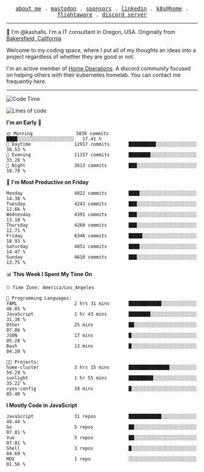 <p align="center">
  <samp>
    <a href="https://jordanjones.org/">about me</a> .
    <a rel="me" href="https://mastodon.social/@kashall">mastodon</a> .
    <a href="https://github.com/sponsors/kashalls">sponsors</a> .
    <a href="https://linkedin.com/in/jordpjones">linkedin</a> .
    <a href="https://github.com/kashalls/home-cluster">k8s@home</a> .
    <a href="https://flightaware.com/adsb/stats/user/kashalls">flightaware</a> .
    <a href="https://discord.gg/V2WrCfqba9">discord server</a>
  </samp>
</p>

----------------------------------------------------------------

:wave: I'm @kashalls. I'm a IT consultant in Oregon, USA. Originally from [Bakersfield, California](https://maps.app.goo.gl/QQMtywTWghpXB6Tu6)

Welcome to my coding space, where I put all of my thoughts an ideas into a project regardless of whether they are good or not.

I'm an active member of [Home Operations](https://discord.gg/home-operations). A discord community focused on helping others with their kubernetes homelab. You can contact me frequently here.

----------------------------------------------------------------
<!--START_SECTION:waka-->
![Code Time](http://img.shields.io/badge/Code%20Time-1%2C942%20hrs%2020%20mins-blue)

![Lines of code](https://img.shields.io/badge/From%20Hello%20World%20I%27ve%20Written-9.4%20million%20lines%20of%20code-blue)

**I'm an Early 🐤** 

```text
🌞 Morning                5836 commits        ████░░░░░░░░░░░░░░░░░░░░░   17.41 % 
🌆 Daytime                12917 commits       ██████████░░░░░░░░░░░░░░░   38.53 % 
🌃 Evening                11157 commits       ████████░░░░░░░░░░░░░░░░░   33.28 % 
🌙 Night                  3613 commits        ███░░░░░░░░░░░░░░░░░░░░░░   10.78 % 
```
📅 **I'm Most Productive on Friday** 

```text
Monday                   4822 commits        ████░░░░░░░░░░░░░░░░░░░░░   14.38 % 
Tuesday                  4243 commits        ███░░░░░░░░░░░░░░░░░░░░░░   12.66 % 
Wednesday                4391 commits        ███░░░░░░░░░░░░░░░░░░░░░░   13.10 % 
Thursday                 4260 commits        ███░░░░░░░░░░░░░░░░░░░░░░   12.71 % 
Friday                   6346 commits        █████░░░░░░░░░░░░░░░░░░░░   18.93 % 
Saturday                 4851 commits        ████░░░░░░░░░░░░░░░░░░░░░   14.47 % 
Sunday                   4610 commits        ███░░░░░░░░░░░░░░░░░░░░░░   13.75 % 
```


📊 **This Week I Spent My Time On** 

```text
🕑︎ Time Zone: America/Los_Angeles

💬 Programming Languages: 
YAML                     2 hrs 31 mins       ████████████░░░░░░░░░░░░░   46.05 % 
JavaScript               1 hr 43 mins        ████████░░░░░░░░░░░░░░░░░   31.38 % 
Other                    25 mins             ██░░░░░░░░░░░░░░░░░░░░░░░   07.86 % 
JSON                     17 mins             █░░░░░░░░░░░░░░░░░░░░░░░░   05.28 % 
Bash                     13 mins             █░░░░░░░░░░░░░░░░░░░░░░░░   04.20 % 

🐱‍💻 Projects: 
home-cluster             3 hrs 15 mins       ███████████████░░░░░░░░░░   59.29 % 
sunlight                 1 hr 55 mins        █████████░░░░░░░░░░░░░░░░   35.22 % 
vyos-config              18 mins             █░░░░░░░░░░░░░░░░░░░░░░░░   05.48 % 
```

**I Mostly Code in JavaScript** 

```text
JavaScript               31 repos            ████████████░░░░░░░░░░░░░   48.44 % 
Go                       5 repos             ██░░░░░░░░░░░░░░░░░░░░░░░   07.81 % 
Vue                      5 repos             ██░░░░░░░░░░░░░░░░░░░░░░░   07.81 % 
Shell                    3 repos             █░░░░░░░░░░░░░░░░░░░░░░░░   04.69 % 
MDX                      1 repo              ░░░░░░░░░░░░░░░░░░░░░░░░░   01.56 % 
```




<!--END_SECTION:waka-->